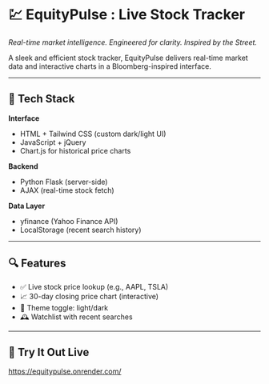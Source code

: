 # 💹 EquityPulse : Live Stock Tracker 
*Real-time market intelligence. Engineered for clarity. Inspired by the Street.*

A sleek and efficient stock tracker, EquityPulse delivers real-time market data and interactive charts in a Bloomberg-inspired interface.


---

## 🔧 Tech Stack

**Interface**  
- HTML + Tailwind CSS (custom dark/light UI)  
- JavaScript + jQuery  
- Chart.js for historical price charts  

**Backend**  
- Python Flask (server-side)  
- AJAX (real-time stock fetch)  

**Data Layer**  
- yfinance (Yahoo Finance API)  
- LocalStorage (recent search history)  

---

## 🔍 Features

- ✅ Live stock price lookup (e.g., AAPL, TSLA)
- 📈 30-day closing price chart (interactive)
- 🌙 Theme toggle: light/dark
- 🕰️ Watchlist with recent searches

---

## 🔗 Try It Out Live
https://equitypulse.onrender.com/
